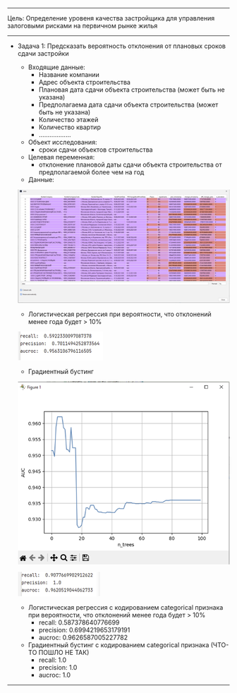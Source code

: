 ***
Цель: Определение уровеня качества застройщика для управления залоговыми рисками на первичном рынке жилья
***
* Задача 1: Предсказать вероятность отклонения от плановых сроков сдачи застройки
  * Входящие данные:
    * Название компании
    * Адрес объекта строительства
    * Плановая дата сдачи объекта строительства (может быть не указана)
    * Предполагаема дата сдачи объекта строительства (может быть не указана)
    * Количество этажей
    * Количество квартир
    * ..................
  * Объект исследования: 
    * сроки сдачи объектов строительства
  * Целевая переменная: 
    * отклонение плановой даты сдачи объекта строительства от предполагаемой более чем на год
  * Данные:
  
  ![img_2.png](img_2.png)
  * Логистическая регрессия при вероятности, что отклонений менее года будет > 10%
  
  ![img_3.png](img_3.png)
  * Градиентный бустинг
  
  ![img_4.png](img_4.png)

  ![img_5.png](img_5.png)
  * Логистическая регрессия с кодированием categorical признака при вероятности, что отклонений менее года будет > 10%
    * recall:  0.587378640776699
    * precision:  0.6994219653179191
    * aucroc:  0.9626587005227782 
  * Градиентный бустинг с кодированием categorical признака (ЧТО-ТО ПОШЛО НЕ ТАК)
    * recall:  1.0
    * precision:  1.0
    * aucroc:  1.0
  
***
